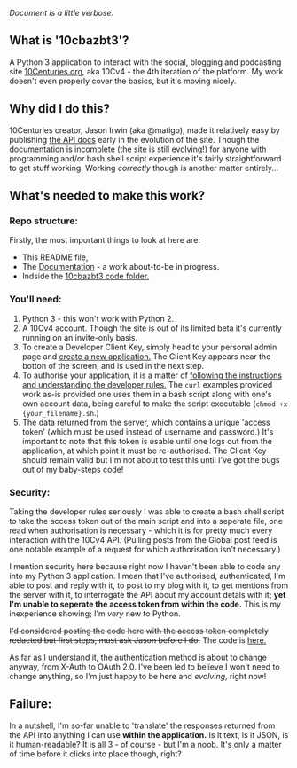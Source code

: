 *Document is a little verbose.*

## What is '10cbazbt3'?
A Python 3 application to interact with the social, blogging and podcasting site [10Centuries.org](http://10centuries.org), aka 10Cv4 - the 4th iteration of the platform.  My work doesn't even properly cover the basics, but it's moving nicely.

## Why did I do this?
10Centuries creator, Jason Irwin (aka @matigo), made it relatively easy by publishing [the API docs](https://docs.10centuries.org/) early in the evolution of the site.  Though the documentation is incomplete (the site is still evolving!) for anyone with programming and/or bash shell script experience it's fairly straightforward to get stuff working.  Working *correctly* though is another matter entirely...

## What's needed to make this work?

### Repo structure:
Firstly, the most important things to look at here are:

* This README file,
* The [Documentation](/docs/README.md) - a work about-to-be in progress.
* Indside the [10cbazbt3 code folder.](/10cbazbt3/)

### You'll need:
1. Python 3 - this won't work with Python 2.
1. A 10Cv4 account.  Though the site is out of its limited beta it's currently running on an invite-only basis.
1. To create a Developer Client Key, simply head to your personal admin page and [create a new application.](https://admin.10centuries.org/apps/)  The Client Key appears near the botton of the screen, and is used in the next step.
1. To authorise your application, it is a matter of [following the instructions and understanding the developer rules.](https://docs.10centuries.org/auth)  The `curl` examples provided work as-is provided one uses them in a bash script along with one's own account data, being careful to make the script executable (`chmod +x {your_filename}.sh`.)
1. The data returned from the server, which contains a unique 'access token' (which must be used instead of username and password.)  It's important to note that this token is usable until one logs out from the application, at which point it must be re-authorised.  The Client Key should remain valid but I'm not about to test this until I've got the bugs out of my baby-steps code!

### Security:
Taking the developer rules seriously I was able to create a bash shell script to take the access token out of the main script and into a seperate file, one read when authorisation is necessary - which it is for pretty much every interaction with the 10Cv4 API.  (Pulling posts from the Global post feed is one notable example of a request for which authorisation isn't necessary.)

I mention security here because right now I haven't been able to code any into my Python 3 application.  I mean that I've authorised, authenticated, I'm able to post and reply with it, to post to my blog with it, to get mentions from the server with it, to interrogate the API about my account detals with it; **yet I'm unable to seperate the access token from within the code.**  This is my inexperience showing; I'm *very* new to Python.

~~I'd considered posting the code here with the access token completely redacted but first steps, must ask Jason before I do.~~  The code is [here.](/10cbazbt3)

As far as I understand it, the authentication method is about to change anyway, from X-Auth to OAuth 2.0.  I've been led to believe I won't need to change anything, so I'm just happy to be here and *evolving*, right now!

## Failure:
In a nutshell, I'm so-far unable to 'translate' the responses returned from the API into anything I can use **within the application.**  Is it text, is it JSON, is it human-readable?  It is all 3 - of course - but I'm a noob.  It's only a matter of time before it clicks into place though, right?
